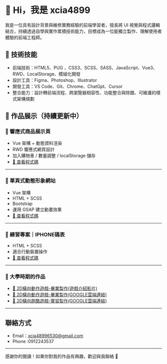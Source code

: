 # 👋 Hi，我是 xcia4899

我是一位具有設計背景與維修實務經驗的前端學習者，擅長將 UI 視覺與程式邏輯結合，持續透過自學與實作累積技術能力，目標成為一位能獨立製作、理解使用者體驗的前端工程師。

## 🔧 技術技能
- 前端技術：HTML5、PUG 、CSS3、SCSS、SASS、JavaScript、Vue3、RWD、LocalStorage、模組化開發
- 設計工具：Figma、Photoshop、Illustrator
- 開發工具：VS Code、Git、Chrome、ChatGpt、Cursor
- 整合能力：設計轉前端流程、跨瀏覽器相容性、功能整合與除錯、可維護的樣式架構規劃


## 🚀 作品展示（持續更新中）

### 📌 響應式商品展示頁
- Vue 架構 + 動態資料渲染
- RWD 響應式網頁設計
- 加入購物車 / 數量調整 / localStorage 儲存
- [🔗 查看程式碼](https://github.com/xcia4899/my-project-01)

---

### 📌 單頁式動態形象網站
- Vue 架構 
- HTML + SCSS 
- Bootstrap 
- 運用 GSAP 建立動畫效果
- [🔗 查看程式碼](https://github.com/xcia4899/samphone)

---

### 📌 練習專案｜IPHONE碼表
- HTML + SCSS 
- 適合行動裝置操作
- [🔗 查看程式碼](https://github.com/xcia4899/TimeLoop)

---

### 📌 大學時期的作品
- [🔗 2D橫向動作遊戲-畢業製作(遊戲介紹影片)](https://www.youtube.com/watch?v=ESM6PNo-TCg)
- [🔗 2D橫向動作遊戲-畢業製作(GOOGLE雲端連結)](https://drive.google.com/drive/folders/0B913QqmGy9ubR0RHeFBINjU1LVU?resourcekey=0-wXB21P5bijqrhxtLYTgXjQ&usp=drive_link)
- [🔗 2D橫向跑酷遊戲-實習製作(GOOGLE雲端連結)](https://drive.google.com/drive/folders/0B913QqmGy9ubblZTRHNPSUVDSFk?resourcekey=0-9fEeMzfmccCyvCUROir5Qg&usp=drive_link)
---

##  聯絡方式
-  Email：xcia48996530@gmail.com
-  Phone :0912243537

---

感謝你的閱讀！如果你對我的作品有興趣，歡迎與我聯絡 🙌
